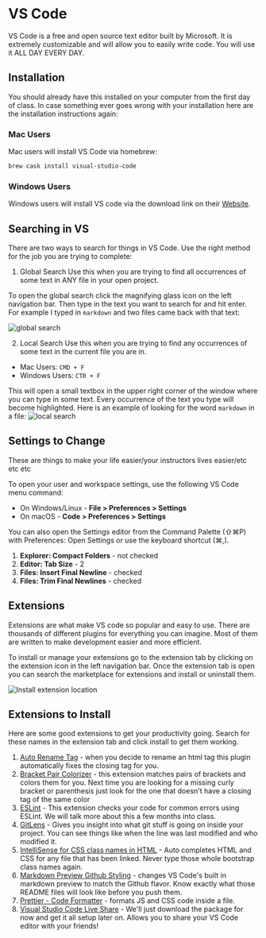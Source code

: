 # VS Code
VS Code is a free and open source text editor built by Microsoft.  It is extremely customizable and will allow you to easily write code.  You will use it ALL DAY EVERY DAY.

## Installation
You should already have this installed on your computer from the first day of class.  In case something ever goes wrong with your installation here are the installation instructions again:
### Mac Users
Mac users will install VS Code via homebrew:
```sh
brew cask install visual-studio-code
```
### Windows Users
Windows users will install VS code via the download link on their [Website](https://code.visualstudio.com/).

## Searching in VS
There are two ways to search for things in VS Code.  Use the right method for the job you are trying to complete:
1.  Global Search
Use this when you are trying to find all occurrences of some text in ANY file in your open project.

To open the global search click the magnifying glass icon on the left navigation bar.  Then type in the text you want to search for and hit enter.  For example I typed in `markdown` and two files came back with that text:

![global search](../images/vs_code_global_search.png)


2. Local Search
Use this when you are trying to find any occurrences of some text in the current file you are in.

* Mac Users: `CMD + F`
* Windows Users: `CTR + F`

This will open a small textbox in the upper right corner of the window where you can type in some text.  Every occurrence of the text you type will become highlighted.  Here is an example of looking for the word `markdown` in a file:
![local search](../images/vs_code_local_search.png)

## Settings to Change
These are things to make your life easier/your instructors lives easier/etc etc etc

To open your user and workspace settings, use the following VS Code menu command:

- On Windows/Linux - **File > Preferences > Settings**
- On macOS - **Code > Preferences > Settings**

You can also open the Settings editor from the Command Palette (⇧⌘P) with Preferences: Open Settings or use the keyboard shortcut (⌘,).

1. **Explorer: Compact Folders** - not checked
1. **Editor: Tab Size** - 2
1. **Files: Insert Final Newline** - checked
1. **Files: Trim Final Newlines** - checked

## Extensions
Extensions are what make VS code so popular and easy to use.  There are thousands of different plugins for everything you can imagine.  Most of them are written to make development easier and more efficient.

To install or manage your extensions go to the extension tab by clicking on the extension icon in the left navigation bar.  Once the extension tab is open you can search the marketplace for extensions and install or uninstall them.

![Install extension location](../images/vs_code_extensions.png)


## Extensions to Install
Here are some good extensions to get your productivity going. Search for these names in the extension tab and click install to get them working.

1.  [Auto Rename Tag](https://github.com/formulahendry/vscode-auto-rename-tag) - when you decide to rename an html tag this plugin automatically fixes the closing tag for you.
1. [Bracket Pair Colorizer](https://github.com/CoenraadS/BracketPair) - this extension matches pairs of brackets and colors them for you.  Next time you are looking for a missing curly bracket or parenthesis just look for the one that doesn't have a closing tag of the same color
1. [ESLint](https://github.com/Microsoft/vscode-eslint) - This extension checks your code for common errors using ESLint.  We will talk more about this a few months into class.
1. [GitLens](https://github.com/eamodio/vscode-gitlens) - Gives you insight into what git stuff is going on inside your project.  You can see things like when the line was last modified and who modified it.
1. [IntelliSense for CSS class names in HTML](https://github.com/Zignd/HTML-CSS-Class-Completion) - Auto completes HTML and CSS for any file that has been linked.  Never type those whole bootstrap class names again.
1. [Markdown Preview Github Styling](https://github.com/mjbvz/vscode-github-markdown-preview-style) - changes VS Code's built in markdown preview to match the Github flavor.  Know exactly what those README files will look like before you push them.
1. [Prettier - Code Formatter](https://github.com/prettier/prettier-vscode) - formats JS and CSS code inside a file.
1. [Visual Studio Code Live Share](https://docs.microsoft.com/en-us/visualstudio/liveshare/use/vscode) - We'll just download the package for now and get it all setup later on. Allows you to share your VS Code editor with your friends!
